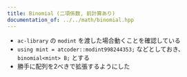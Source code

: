```yaml
---
title: Binomial (二項係数, 前計算あり)
documentation_of: ../../math/binomial.hpp
---
```


- `ac-library` の `modint` を渡した場合動くことを確認している
- `using mint = atcoder::modint998244353;` などとしておき、`binomial<mint> B;` とする
- 勝手に配列を2べきで拡張するようにした
